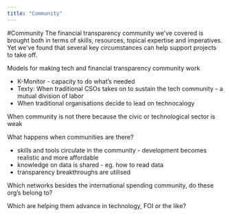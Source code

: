 ```yaml
---
title: "Community"
---
```


#Community
The financial transparency community we’ve covered is brought both in terms of skills, resources, topical expertise and imperatives. Yet we’ve found that several key circumstances can help support projects to take off. 

Models for making tech and financial transparency community work
- K-Monitor - capacity to do what’s needed
- Texty: When traditional CSOs takes on to sustain the tech community - a mutual division of labor
- When traditional organisations decide to lead on technocalogy

When community is not there because the civic or technological sector is weak 

What happens when communities are there? 
- skills and tools circulate in the community - development becomes realistic and more affordable
- knowledge on data is shared - eg. how to read data 
- transparency breakthroughs are utilised

Which networks besides the international spending community, do these org’s belong to? 

Which are helping them advance in technology, FOI or the like?

